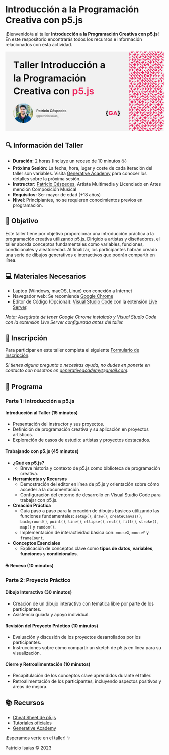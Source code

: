 # Introducción a la Programación Creativa con p5.js

¡Bienvenido/a al taller **Introducción a la Programación Creativa con p5.js**! En este respositorio encontrarás todos los recursos e información relacionados con esta actividad.

<img src="recursos/portada.png" alt="p5.js Logo" title="p5.js" width="700"/>

## 🔍 Información del Taller

- **Duración:** 2 horas (Incluye un receso de 10 minutos ☕)
- **Próxima Sesión:** La fecha, hora, lugar y coste de cada iteración del taller son variables. Visita [Generative Academy](https://www.instagram.com/generative.academy/) para conocer los detalles sobre la próxima sesión.
- **Instructor:** [Patricio Céspedes](https://patricio-isaias.super.site/), Artista Multimedia y Licenciado en Artes mención Composición Musical
- **Requisitos:** Ser mayor de edad (+18 años)
- **Nivel**: Principiantes, no se requieren conocimientos previos en programación.

## 🎯 Objetivo

Este taller tiene por objetivo proporcionar una introducción práctica a la programación creativa utilizando p5.js. Dirigido a artistas y diseñadores, el taller aborda conceptos fundamentales como variables, funciones, condicionales y aleatoriedad. Al finalizar, los participantes habrán creado una serie de dibujos generativos e interactivos que podrán compartir en línea.

## 💻 Materiales Necesarios

- Laptop (Windows, macOS, Linux) con conexión a Internet
- Navegador web: Se recomienda [Google Chrome](https://www.google.com/intl/es_es/chrome/)
- Editor de Código (Opcional): [Visual Studio Code](https://code.visualstudio.com/) con la extensión [Live Server](https://marketplace.visualstudio.com/items?itemName=ritwickdey.LiveServer).

_Nota: Asegúrate de tener Google Chrome instalado y Visual Studio Code con la extensión Live Server configurada antes del taller._

## 📝 Inscripción

Para participar en este taller completa el siguiente [Formulario de Inscripción](https://forms.gle/LMtccjU5aBwqx81o9).

_Si tienes alguna pregunta o necesitas ayuda, no dudes en ponerte en contacto con nosotros en [generativeacademy@gmail.com](mailto:generativeacademy@gmail.com)_.

## 📖 Programa

### Parte 1: Introducción a p5.js

#### Introducción al Taller (15 minutos)

- Presentación del instructor y sus proyectos.
- Definición de programación creativa y su aplicación en proyectos artísticos.
- Exploración de casos de estudio: artistas y proyectos destacados.

#### Trabajando con p5.js (45 minutos)

- **¿Qué es p5.js?**
  - Breve historia y contexto de p5.js como biblioteca de programación creativa.
- **Herramientas y Recursos**
  - Demostración del editor en línea de p5.js y orientación sobre cómo acceder a la documentación.
  - Configuración del entorno de desarrollo en Visual Studio Code para trabajar con p5.js.
- **Creación Práctica**
  - Guía paso a paso para la creación de dibujos básicos utilizando las funciones fundamentales: `setup()`, `draw()`, `createCanvas()`, `background()`, `point()`, `line()`, `ellipse()`, `rect()`, `fill()`, `stroke()`, `map()` y `random()`.
  - Implementación de interactividad básica con: `mouseX`, `mouseY` y `frameCount`.
- **Conceptos Esenciales**
  - Explicación de conceptos clave como **tipos de datos**, **variables**, **funciones** y **condicionales**.

#### ☕ Receso (10 minutos)

### Parte 2: Proyecto Práctico

#### Dibujo Interactivo (30 minutos)

- Creación de un dibujo interactivo con temática libre por parte de los participantes.
- Asistencia guiada y apoyo individual.

#### Revisión del Proyecto Práctico (10 minutos)

- Evaluación y discusión de los proyectos desarrollados por los participantes.
- Instrucciones sobre cómo compartir un sketch de p5.js en línea para su visualización.

#### Cierre y Retroalimentación (10 minutos)

- Recapitulación de los conceptos clave aprendidos durante el taller.
- Retroalimentación de los participantes, incluyendo aspectos positivos y áreas de mejora.

## 📚 Recursos

- [Cheat Sheet de p5.js](/recursos/p5js-cheatsheet.png)
- [Tutoriales oficiales](https://p5js.org/es/learn/)
- [Generative Academy](https://www.instagram.com/generative.academy/)

¡Esperamos verte en el taller! ✨

Patricio Isaías © 2023
